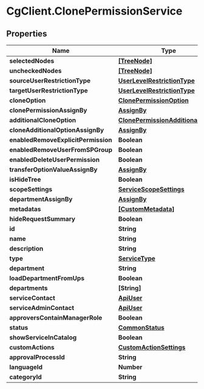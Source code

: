# CgClient.ClonePermissionService

## Properties

Name | Type | Description | Notes
------------ | ------------- | ------------- | -------------
**selectedNodes** | [**[TreeNode]**](TreeNode.md) |  | [optional] 
**uncheckedNodes** | [**[TreeNode]**](TreeNode.md) |  | [optional] 
**sourceUserRestrictionType** | [**UserLevelRestrictionType**](UserLevelRestrictionType.md) |  | [optional] 
**targetUserRestrictionType** | [**UserLevelRestrictionType**](UserLevelRestrictionType.md) |  | [optional] 
**cloneOption** | [**ClonePermissionOption**](ClonePermissionOption.md) |  | [optional] 
**clonePermissionAssignBy** | [**AssignBy**](AssignBy.md) |  | [optional] 
**additionalCloneOption** | [**ClonePermissionAdditionalOption**](ClonePermissionAdditionalOption.md) |  | [optional] 
**cloneAdditionalOptionAssignBy** | [**AssignBy**](AssignBy.md) |  | [optional] 
**enabledRemoveExplicitPermission** | **Boolean** |  | [optional] 
**enabledRemoveUserFromSPGroup** | **Boolean** |  | [optional] 
**enabledDeleteUserPermission** | **Boolean** |  | [optional] 
**transferOptionValueAssignBy** | [**AssignBy**](AssignBy.md) |  | [optional] 
**isHideTree** | **Boolean** |  | [optional] 
**scopeSettings** | [**ServiceScopeSettings**](ServiceScopeSettings.md) |  | [optional] 
**departmentAssignBy** | [**AssignBy**](AssignBy.md) |  | [optional] 
**metadatas** | [**[CustomMetadata]**](CustomMetadata.md) |  | [optional] 
**hideRequestSummary** | **Boolean** |  | [optional] 
**id** | **String** |  | [optional] 
**name** | **String** |  | [optional] 
**description** | **String** |  | [optional] 
**type** | [**ServiceType**](ServiceType.md) |  | [optional] 
**department** | **String** |  | [optional] 
**loadDepartmentFromUps** | **Boolean** |  | [optional] 
**departments** | **[String]** |  | [optional] 
**serviceContact** | [**ApiUser**](ApiUser.md) |  | [optional] 
**serviceAdminContact** | [**ApiUser**](ApiUser.md) |  | [optional] 
**approversContainManagerRole** | **Boolean** |  | [optional] 
**status** | [**CommonStatus**](CommonStatus.md) |  | [optional] 
**showServiceInCatalog** | **Boolean** |  | [optional] 
**customActions** | [**CustomActionSettings**](CustomActionSettings.md) |  | [optional] 
**approvalProcessId** | **String** |  | [optional] 
**languageId** | **Number** |  | [optional] 
**categoryId** | **String** |  | [optional] 


